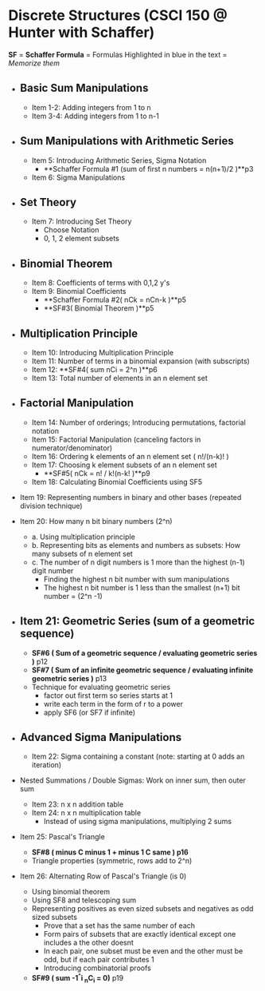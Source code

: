 # Discrete Structures (CSCI 150 @ Hunter with Schaffer)
**SF** = **Schaffer Formula** = Formulas Highlighted in blue in the text = *Memorize them*

* ## Basic Sum Manipulations
  * Item 1-2: Adding integers from 1 to n
  * Item 3-4: Adding integers from 1 to n-1

* ## Sum Manipulations with Arithmetic Series
  * Item 5: Introducing Arithmetic Series, Sigma Notation
    * **Schaffer Formula #1 (sum of first n numbers = n(n+1)/2 )**p3
  * Item 6: Sigma Manipulations

* ## Set Theory 
  * Item 7: Introducing Set Theory
    * Choose Notation
    * 0, 1, 2 element subsets 

* ## Binomial Theorem
  * Item 8: Coefficients of terms with 0,1,2 y's
  * Item 9: Binomial Coefficients
    * **Schaffer Formula #2( nCk = nCn-k )**p5
    * **SF#3( Binomial Theorem )**p5
  
* ## Multiplication Principle
  * Item 10: Introducing Multiplication Principle
  * Item 11: Number of terms in a binomial expansion (with subscripts)
  * Item 12: **SF#4( sum nCi = 2^n )**p6
  * Item 13: Total number of elements in an n element set
  
* ## Factorial Manipulation
  * Item 14: Number of orderings; Introducing permutations, factorial notation
  * Item 15: Factorial Manipulation (canceling factors in numerator/denominator)
  * Item 16: Ordering k elements of an n element set ( n!/(n-k)! )
  * Item 17: Choosing k element subsets of an n element set
    * **SF#5( nCk = n! / k!(n-k! )**p9
  * Item 18: Calculating Binomial Coefficients using SF5
  
* Item 19: Representing numbers in binary and other bases (repeated division technique)

* Item 20: How many n bit binary numbers (2^n)
  * a. Using multiplication principle
  * b. Representing bits as elements and numbers as subsets: How many subsets of n element set
  * c. The number of n digit numbers is 1 more than the highest (n-1) digit number
    * Finding the highest n bit number with sum manipulations
    * The highest n bit number is 1 less than the smallest (n+1) bit number = (2^n -1)

* ## Item 21: Geometric Series (sum of a geometric sequence)
  * **SF#6 ( Sum of a geometric sequence / evaluating geometric series )** p12
  * **SF#7 ( Sum of an infinite geometric sequence / evaluating infinite geometric series )** p13
  * Technique for evaluating geometric series
    * factor out first term so series starts at 1
    * write each term in the form of r to a power
    * apply SF6 (or SF7 if infinite)

* ## Advanced Sigma Manipulations
  * Item 22: Sigma containing a constant (note: starting at 0 adds an iteration)
* Nested Summations / Double Sigmas: Work on inner sum, then outer sum
  * Item 23: n x n addition table 
  * Item 24: n x n multiplication table 
    * Instead of using sigma manipulations, multiplying 2 sums 
    
* Item 25: Pascal's Triangle
  * **SF#8 ( minus C minus 1 + minus 1 C same  ) p16**
  * Triangle properties (symmetric, rows add to 2^n)
  
* Item 26: Alternating Row of Pascal's Triangle (is 0)
  * Using binomial theorem
  * Using SF8 and telescoping sum
  * Representing positives as even sized subsets and negatives as odd sized subsets
    * Prove that a set has the same number of each 
    * Form pairs of subsets that are exactly identical except one includes a the other doesnt
    * In each pair, one subset must be even and the other must be odd, but if each pair contributes 1
    * Introducing combinatorial proofs
  * **SF#9 ( sum -1<sup>^</sup>i <sub>n</sub>C<sub>i</sub> = 0)** p19
    
  
  

